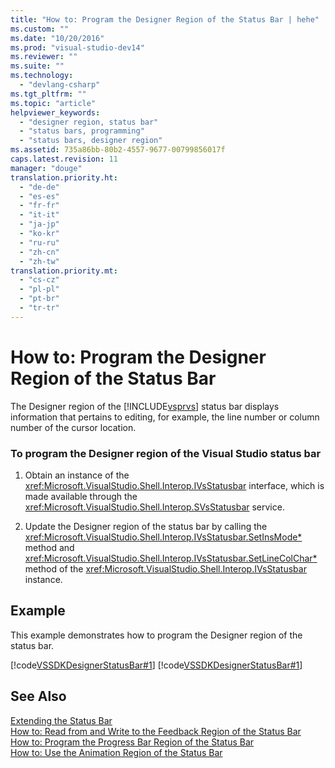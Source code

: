 ```yaml
---
title: "How to: Program the Designer Region of the Status Bar | hehe"
ms.custom: ""
ms.date: "10/20/2016"
ms.prod: "visual-studio-dev14"
ms.reviewer: ""
ms.suite: ""
ms.technology: 
  - "devlang-csharp"
ms.tgt_pltfrm: ""
ms.topic: "article"
helpviewer_keywords: 
  - "designer region, status bar"
  - "status bars, programming"
  - "status bars, designer region"
ms.assetid: 735a86bb-80b2-4557-9677-00799856017f
caps.latest.revision: 11
manager: "douge"
translation.priority.ht: 
  - "de-de"
  - "es-es"
  - "fr-fr"
  - "it-it"
  - "ja-jp"
  - "ko-kr"
  - "ru-ru"
  - "zh-cn"
  - "zh-tw"
translation.priority.mt: 
  - "cs-cz"
  - "pl-pl"
  - "pt-br"
  - "tr-tr"
---
```

# How to: Program the Designer Region of the Status Bar
The Designer region of the [!INCLUDE[vsprvs](../code-quality/includes/vsprvs_md.md)] status bar displays information that pertains to editing, for example, the line number or column number of the cursor location.  
  
### To program the Designer region of the Visual Studio status bar  
  
1.  Obtain an instance of the <xref:Microsoft.VisualStudio.Shell.Interop.IVsStatusbar> interface, which is made available through the <xref:Microsoft.VisualStudio.Shell.Interop.SVsStatusbar> service.  
  
2.  Update the Designer region of the status bar by calling the <xref:Microsoft.VisualStudio.Shell.Interop.IVsStatusbar.SetInsMode*> method and <xref:Microsoft.VisualStudio.Shell.Interop.IVsStatusbar.SetLineColChar*> method of the <xref:Microsoft.VisualStudio.Shell.Interop.IVsStatusbar> instance.  
  
## Example  
 This example demonstrates how to program the Designer region of the status bar.  
  
 [!code[VSSDKDesignerStatusBar#1](../misc/codesnippet/VisualBasic/how-to--program-the-designer-region-of-the-status-bar_1.vb)]
[!code[VSSDKDesignerStatusBar#1](../misc/codesnippet/CSharp/how-to--program-the-designer-region-of-the-status-bar_1.cs)]  
  
## See Also  
 [Extending the Status Bar](../extensibility/extending-the-status-bar.md)   
 [How to: Read from and Write to the Feedback Region of the Status Bar](../misc/how-to--read-from-and-write-to-the-feedback-region-of-the-status-bar.md)   
 [How to: Program the Progress Bar Region of the Status Bar](../misc/how-to--program-the-progress-bar-region-of-the-status-bar.md)   
 [How to: Use the Animation Region of the Status Bar](../misc/how-to--use-the-animation-region-of-the-status-bar.md)
